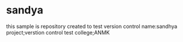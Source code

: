 # sandya
this sample is repository created to test version control
name:sandhya
project;verstion control test
college;ANMK



